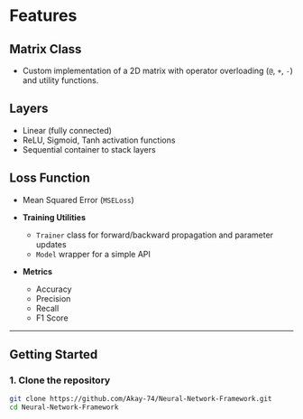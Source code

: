 # Features

## Matrix Class
- Custom implementation of a 2D matrix with operator overloading (`@`, `+`, `-`) and utility functions.

## Layers
- Linear (fully connected)  
- ReLU, Sigmoid, Tanh activation functions  
- Sequential container to stack layers

## Loss Function
- Mean Squared Error (`MSELoss`)

- **Training Utilities**
  - `Trainer` class for forward/backward propagation and parameter updates
  - `Model` wrapper for a simple API

- **Metrics**
  - Accuracy
  - Precision
  - Recall
  - F1 Score

---

## Getting Started

### 1. Clone the repository
```bash
git clone https://github.com/Akay-74/Neural-Network-Framework.git
cd Neural-Network-Framework
